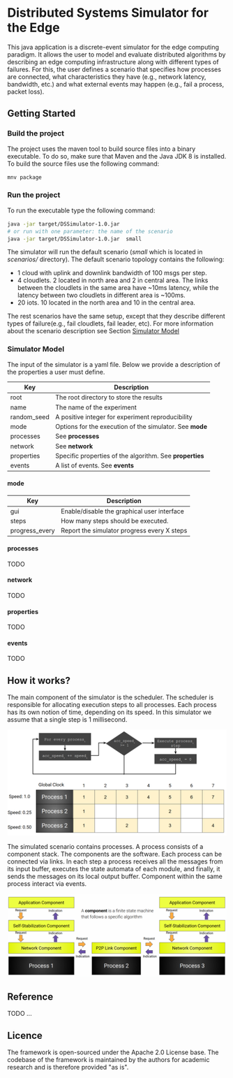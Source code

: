 # Distributed Systems Simulator for the Edge
This java application is a discrete-event simulator for the edge computing paradigm. It allows
the user to model and evaluate distributed algorithms by describing an edge computing infrastructure along with different 
types of failures. For this, the user defines a scenario that specifies how processes are connected, 
what characteristics they have (e.g., network latency, bandwidth, etc.) and what external events may happen (e.g., fail a process, packet loss).

## Getting Started

### Build the project
The project uses the maven tool to build source files into a binary executable. 
To do so, make sure that Maven and the Java JDK 8 is installed.
To build the source files use the following command:
```bash
mnv package
```
### Run the project
To run the executable type the following command:
```bash
java -jar target/DSSimulator-1.0.jar 
# or run with one parameter: the name of the scenario 
java -jar target/DSSimulator-1.0.jar  small
```
The simulator will run the default scenario (*small* which is located in *scenarios/* directory). 
The default scenario topology contains the following:

* 1 cloud with uplink and downlink bandwidth of 100 msgs per step.
* 4 cloudlets. 2 located in north area and 2 in central area. The links between the cloudlets in the same area have ~10ms latency, while
the latency between two cloudlets in different area is ~100ms.
* 20 iots. 10 located in the north area and 10 in the central area.

The rest scenarios have the same setup, except that they describe different types of failure(e.g., fail cloudlets, fail leader, etc).
For more information about the scenario description see Section [Simulator Model](#Simulator-Model)

### Simulator Model
The input of the simulator is a yaml file. Below we provide a description of the properties a user must define.  

|Key|Description|
|---|---|
|root|The root directory to store the results|
|name|The name of the experiment|
|random_seed| A positive integer for experiment reproducibility|
|mode| Options for the execution of the simulator. See **mode**|
|processes| See **processes**|
|network| See **network**|
|properties| Specific properties of the algorithm. See **properties**|
|events| A list of events. See **events**|

#### mode
|Key|Description|
|---|---|
|gui| Enable/disable the graphical user interface|
|steps| How many steps should be executed.|
|progress_every| Report the simulator progress every X steps|

#### processes
TODO

#### network
TODO

#### properties
TODO

#### events
TODO


## How it works?
The main component of the simulator is the scheduler. 
The scheduler is responsible for allocating execution steps to all processes. 
Each process has its own notion of time, depending on its speed. 
In this simulator we assume that a single step is 1 millisecond.

![image](https://github.com/UCY-LINC-LAB/Self-Stabilization-Edge-Simulator/blob/master/docs/scheduler.png)

The simulated scenario contains processes. A process consists of a component stack. 
The components are the software. Each process can be connected via links.
In each step a process receives all the messages from its input buffer, executes the state automata of each module, and finally, 
it sends the messages on its local output buffer. Component within the same process interact via events. 

![image](https://github.com/UCY-LINC-LAB/Self-Stabilization-Edge-Simulator/blob/master/docs/overview.png)

## Reference
TODO ...

## Licence
The framework is open-sourced under the Apache 2.0 License base. The codebase of the framework is maintained by the authors for academic research and is therefore provided "as is".
